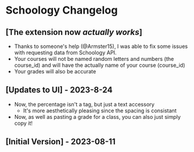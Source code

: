 # Schoology Changelog

## [The extension now *actually works*]
- Thanks to someone's help (@Armster15), I was able to fix some issues with requesting data from Schoology API.
- Your courses will not be named random letters and numbers (the course_id) and will have the actually name of your course (course_id)
- Your grades will also be accurate

## [Updates to UI] - 2023-8-24
- Now, the percentage isn't a tag, but just a text accessory
    - It's more aesthetically pleasing since the spacing is consistant
- Now, as well as pasting a grade for a class, you can also just simply copy it!

## [Initial Version] - 2023-08-11